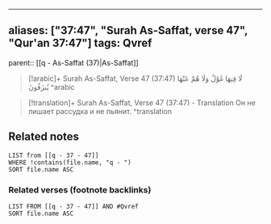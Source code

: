 
---
aliases: ["37:47", "Surah As-Saffat, verse 47", "Qur'an 37:47"]
tags: Qvref
---

parent:: [[q - As-Saffat (37)|As-Saffat]]

> [!arabic]+ Surah As-Saffat, Verse 47 (37:47)
> <span class="quran-arabic">لَا فِيهَا غَوْلٌ وَلَا هُمْ عَنْهَا يُنزَفُونَ</span>
^arabic

> [!translation]+ Surah As-Saffat, Verse 47 (37:47) - Translation
> Он не лишает рассудка и не пьянит.
^translation



## Related notes
```dataview
LIST from [[q - 37 - 47]]
WHERE !contains(file.name, "q - ")
SORT file.name ASC
```

### Related verses (footnote backlinks)
```dataview
LIST FROM [[q - 37 - 47]] AND #Qvref
SORT file.name ASC
```


